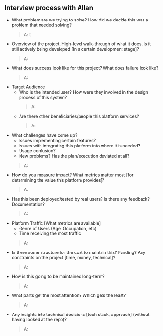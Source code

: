 ## Interview process with Allan

* What problem are we trying to solve? How did we decide this was a problem that needed solving?
   > A: t
* Overview of the project. High-level walk-through of what it does. Is it still actively being developed [In a certain development stage]?
   > A:
* What does success look like for this project? What does failure look like?
   > A:
* Target Audience
  * Who is the intended user? How were they involved in the design process of this system?
     > A:
  * Are there other beneficiaries/people this platform services?
     > A:
* What challenges have come up?
  * Issues implementing certain features?
  * Issues with integrating this platform into where it is needed?
  * Usage confusion?
  * New problems? Has the plan/execution deviated at all?
   > A:
* How do you measure impact? What metrics matter most [for determining the value this platform provides]?
   > A:
* Has this been deployed/tested by real users? Is there any feedback? Documentation?
   > A:
* Platform Traffic [What metrics are available]
  * Genre of Users (Age, Occupation, etc)
  * Time receiving the most traffic
   > A:
* Is there some structure for the cost to maintain this? Funding? Any constraints on the project [time, money, technical]?
   > A:
* How is this going to be maintained long-term?
   > A:
* What parts get the most attention? Which gets the least?
   > A:
* Any insights into technical decisions [tech stack, approach] (without having looked at the repo)?
   > A:
